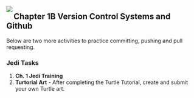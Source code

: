 <img align="left" src="http://hermonswebsites.com/Classes/CS/python.png"><H2>Chapter 1B Version Control Systems and Github</H2>



Below are two more activities to practice committing, pushing and pull requesting.

<h3>Jedi Tasks</h3>
<ol>
    <li><b>Ch. 1 Jedi Training</b></li>
    <li><b>Turtorial Art</b> - After completing the Turtle Tutorial, create and submit your own Turtle art.</li>

  </ol>

